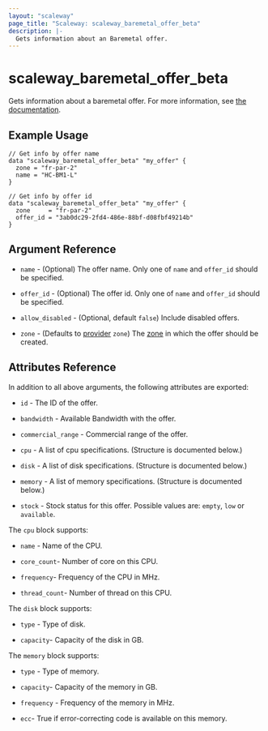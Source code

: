 ```yaml
---
layout: "scaleway"
page_title: "Scaleway: scaleway_baremetal_offer_beta"
description: |-
  Gets information about an Baremetal offer.
---
```


# scaleway_baremetal_offer_beta

Gets information about a baremetal offer. For more information, see [the documentation](https://developers.scaleway.com/en/products/baremetal/api).

## Example Usage

```hcl
// Get info by offer name
data "scaleway_baremetal_offer_beta" "my_offer" {
  zone = "fr-par-2"
  name = "HC-BM1-L"
}

// Get info by offer id
data "scaleway_baremetal_offer_beta" "my_offer" {
  zone     = "fr-par-2"
  offer_id = "3ab0dc29-2fd4-486e-88bf-d08fbf49214b"
}
```

## Argument Reference

- `name` - (Optional) The offer name. Only one of `name` and `offer_id` should be specified.

- `offer_id` - (Optional) The offer id. Only one of `name` and `offer_id` should be specified.

- `allow_disabled` - (Optional, default `false`) Include disabled offers.

- `zone` - (Defaults to [provider](../index.html#zone) `zone`) The [zone](../guides/regions_and_zones.html#zones) in which the offer should be created.

## Attributes Reference

In addition to all above arguments, the following attributes are exported:

- `id` - The ID of the offer.

- `bandwidth` - Available Bandwidth with the offer.

- `commercial_range` - Commercial range of the offer.

- `cpu` - A list of cpu specifications. (Structure is documented below.)

- `disk` - A list of disk specifications. (Structure is documented below.)

- `memory` - A list of memory specifications. (Structure is documented below.)

- `stock` - Stock status for this offer. Possible values are: `empty`, `low` or `available`.

The `cpu` block supports:

- `name` - Name of the CPU.

- `core_count`- Number of core on this CPU.

- `frequency`- Frequency of the CPU in MHz.

- `thread_count`- Number of thread on this CPU.

The `disk` block supports:

- `type` - Type of disk.

- `capacity`- Capacity of the disk in GB.

The `memory` block supports:

- `type` - Type of memory.

- `capacity`- Capacity of the memory in GB.

- `frequency` - Frequency of the memory in MHz.

- `ecc`- True if error-correcting code is available on this memory.

